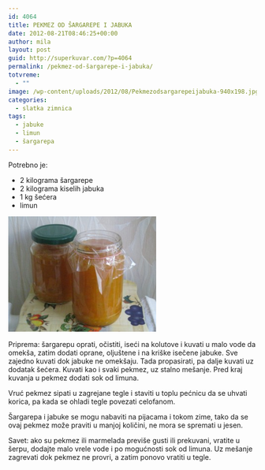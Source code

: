```yaml
---
id: 4064
title: PEKMEZ OD ŠARGAREPE I JABUKA
date: 2012-08-21T08:46:25+00:00
author: mila
layout: post
guid: http://superkuvar.com/?p=4064
permalink: /pekmez-od-šargarepe-i-jabuka/
totvreme:
  - ""
image: /wp-content/uploads/2012/08/Pekmezodsargarepeijabuka-940x198.jpg
categories:
  - slatka zimnica
tags:
  - jabuke
  - limun
  - šargarepa
---
```

Potrebno je:

  * 2 kilograma šargarepe
  * 2 kilograma kiselih jabuka
  * 1 kg šećera
  * limun

<img class="alignnone size-medium wp-image-4065" title="Pekmezodsargarepeijabuka" src="/wp-content/uploads/2012/08/Pekmezodsargarepeijabuka-e1345538615781-300x234.jpg" alt="" width="300" height="234" /> 

Priprema: šargarepu oprati, očistiti, iseći na kolutove i kuvati u malo vode da omekša, zatim dodati oprane, oljuštene i na kriške isečene jabuke. Sve zajedno kuvati dok jabuke ne omekšaju. Tada propasirati, pa dalje kuvati uz dodatak šećera. Kuvati kao i svaki pekmez, uz stalno mešanje. Pred kraj kuvanja u pekmez dodati sok od limuna.

Vruć pekmez sipati u zagrejane tegle i staviti u toplu pećnicu da se uhvati korica, pa kada se ohladi tegle povezati celofanom.

Šargarepa i jabuke se mogu nabaviti na pijacama i tokom zime, tako da se ovaj pekmez može praviti u manjoj količini, ne mora se spremati u jesen.

Savet: ako su pekmez ili marmelada previše gusti ili prekuvani, vratite u šerpu, dodajte malo vrele vode i po mogućnosti sok od limuna. Uz mešanje zagrevati dok pekmez ne provri, a zatim ponovo vratiti u tegle.

&nbsp;
